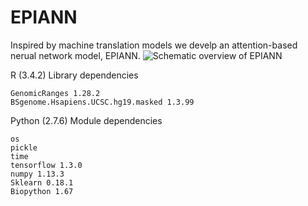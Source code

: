 # EPIANN

Inspired by machine translation models we develp an attention-based nerual network model, EPIANN.
![Schematic overview of EPIANN](https://github.com/wgmao/EPIANN/EPIANN.png?raw=true)

R (3.4.2) Library dependencies

```
GenomicRanges 1.28.2
BSgenome.Hsapiens.UCSC.hg19.masked 1.3.99
```

Python (2.7.6) Module dependencies
```
os
pickle
time
tensorflow 1.3.0
numpy 1.13.3
Sklearn 0.18.1
Biopython 1.67


```
